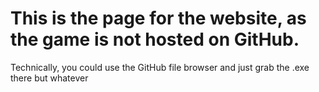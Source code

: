 # This is the page for the website, as the game is not hosted on GitHub.
Technically, you could use the GitHub file browser and just grab the .exe there but whatever
